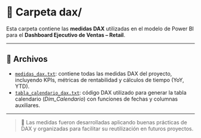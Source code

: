 # 📘 Carpeta dax/

Esta carpeta contiene las **medidas DAX** utilizadas en el modelo de Power BI para el **Dashboard Ejecutivo de Ventas – Retail**.

---

## 📂 Archivos

- [`medidas_dax.txt`](https://github.com/nicolasosinaga/powerbi-projects/blob/main/proyecto-ventas/dax/Medidas_Dax.txt): contiene todas las medidas DAX del proyecto, incluyendo KPIs, métricas de rentabilidad y cálculos de tiempo (YoY, YTD).
- [`tabla_calendario_dax.txt`](https://github.com/nicolasosinaga/powerbi-projects/blob/main/proyecto-ventas/dax/Tabla_Calendario.txt): código DAX utilizado para generar la tabla calendario (*Dim_Calendario*) con funciones de fechas y columnas auxiliares.
---

> 📎 Las medidas fueron desarrolladas aplicando buenas prácticas de DAX y organizadas para facilitar su reutilización en futuros proyectos.

